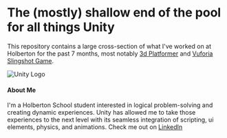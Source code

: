 # The (mostly) shallow end of the pool for all things Unity

This repository contains a large cross-section of what I've worked on at Holberton for the past 7 months, most notably [3d Platformer](0x00-unity-audio) and [Vuforia Slingshot Game](0x00-unity-ar_slingshot_game).

![Unity Logo](https://cdn.fs.brandfolder.com/cache=expiry:604800/cache=expiry:604800/cache=expiry:604800/cache=expiry:604800/cache=expiry:604800/cache=expiry:604800/cache=expiry:604800/cache=expiry:604800/cache=expiry:604800/cache=expiry:604800/cache=expiry:604800/cache=expiry:604800/cache=expiry:604800/cache=expiry:604800/cache=expiry:604800/Ta1coQ3wSOmtwyQxJ86r)

#### About Me
I'm a Holberton School student interested in logical problem-solving and creating dynamic experiences. Unity has allowed me to take those experiences to the next level with its seamless integration of scripting, ui elements, physics, and animations. Check me out on [LinkedIn](https://www.linkedin.com/in/jacobfchavera/)
